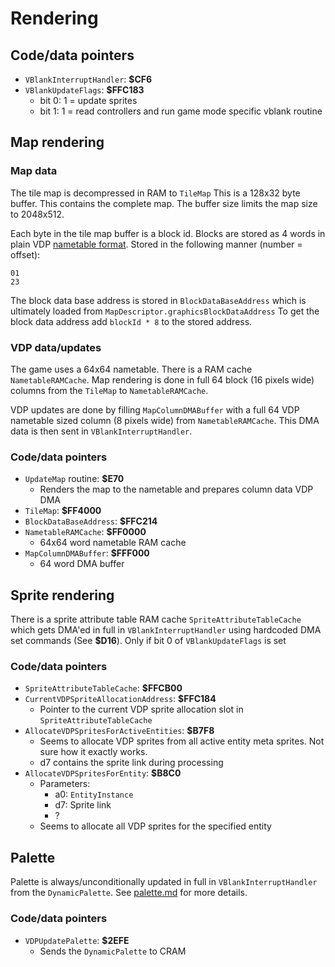 # Rendering 

## Code/data pointers
- `VBlankInterruptHandler`: **$CF6**
- `VBlankUpdateFlags`: **$FFC183**
    - bit 0: 1 = update sprites
    - bit 1: 1 = read controllers and run game mode specific vblank routine

## Map rendering

### Map data 
The tile map is decompressed in RAM to `TileMap` 
This is a 128x32 byte buffer. This contains the complete map. The buffer size limits the map size to 2048x512.

Each byte in the tile map buffer is a block id. Blocks are stored as 4 words in plain VDP [nametable format](https://plutiedev.com/tile-id). Stored in the following manner (number = offset):
```
01
23
```  

The block data base address is stored in `BlockDataBaseAddress` which is ultimately loaded from `MapDescriptor.graphicsBlockDataAddress`
To get the block data address add `blockId * 8` to the stored address.

### VDP data/updates
The game uses a 64x64 nametable. There is a RAM cache `NametableRAMCache`. 
Map rendering is done in full 64 block (16 pixels wide) columns from the `TileMap` to `NametableRAMCache`.

VDP updates are done by filling `MapColumnDMABuffer` with a full 64 VDP nametable sized column (8 pixels wide) from `NametableRAMCache`.
This DMA data is then sent in `VBlankInterruptHandler`.

### Code/data pointers
- `UpdateMap` routine: **$E70**
  - Renders the map to the nametable and prepares column data VDP DMA
- `TileMap`: **$FF4000**
- `BlockDataBaseAddress`: **$FFC214**
- `NametableRAMCache`: **$FF0000**
  - 64x64 word nametable RAM cache
- `MapColumnDMABuffer`: **$FFF000**
  - 64 word DMA buffer

## Sprite rendering
There is a sprite attribute table RAM cache `SpriteAttributeTableCache` which gets DMA'ed in full in `VBlankInterruptHandler` using hardcoded DMA set commands (See **$D16**).
Only if bit 0 of `VBlankUpdateFlags` is set

### Code/data pointers
- `SpriteAttributeTableCache`: **$FFCB00**
- `CurrentVDPSpriteAllocationAddress`: **$FFC184**
  - Pointer to the current VDP sprite allocation slot in `SpriteAttributeTableCache`  
- `AllocateVDPSpritesForActiveEntities`: **$B7F8**
  - Seems to allocate VDP sprites from all active entity meta sprites. Not sure how it exactly works.
  - d7 contains the sprite link during processing
- `AllocateVDPSpritesForEntity`: **$B8C0**
  - Parameters:
    - a0: `EntityInstance`
    - d7: Sprite link
    - ?
  - Seems to allocate all VDP sprites for the specified entity

## Palette 
Palette is always/unconditionally updated in full in `VBlankInterruptHandler` from the `DynamicPalette`.
See [palette.md](./palette.md) for more details.

### Code/data pointers
- `VDPUpdatePalette`: **$2EFE**
  - Sends the `DynamicPalette` to CRAM